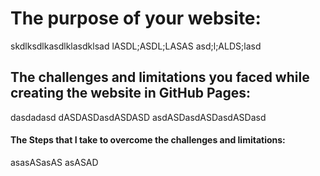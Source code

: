 # The purpose of your website:
skdlksdlkasdlklasdklsad
lASDL;ASDL;LASAS
asd;l;ALDS;lasd
## The challenges and limitations you faced while creating the website in GitHub Pages:
dasdadasd
dASDASDasdASDASD
asdASDasdASDasdASDasd
#### The Steps that I take to overcome the challenges and limitations:
asasASasAS
asASAD
